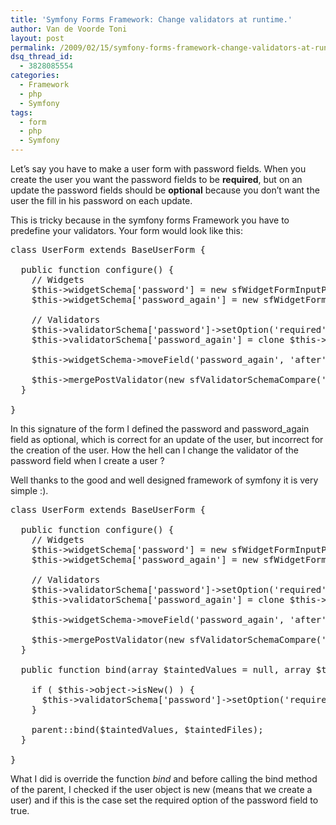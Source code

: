 ```yaml
---
title: 'Symfony Forms Framework: Change validators at runtime.'
author: Van de Voorde Toni
layout: post
permalink: /2009/02/15/symfony-forms-framework-change-validators-at-runtime/
dsq_thread_id:
  - 3828085554
categories:
  - Framework
  - php
  - Symfony
tags:
  - form
  - php
  - Symfony
---
```

Let’s say you have to make a user form with password fields. When you create the user you want the password fields to be **required**, but on an update the password fields should be **optional** because you don’t want the user the fill in his password on each update.

This is tricky because in the symfony forms Framework you have to predefine your validators. Your form would look like this:

<pre class="brush: php; title: ; notranslate" title="">class UserForm extends BaseUserForm {

  public function configure() {
    // Widgets
    $this-&gt;widgetSchema['password'] = new sfWidgetFormInputPassword();
    $this-&gt;widgetSchema['password_again'] = new sfWidgetFormInputPassword();

    // Validators
    $this-&gt;validatorSchema['password']-&gt;setOption('required', false);
    $this-&gt;validatorSchema['password_again'] = clone $this-&gt;validatorSchema['password'];

    $this-&gt;widgetSchema-&gt;moveField('password_again', 'after', 'password');

    $this-&gt;mergePostValidator(new sfValidatorSchemaCompare('password', sfValidatorSchemaCompare::EQUAL, 'password_again', array(), array('invalid' =&gt; 'The two passwords must be the same.')));
  }

}
</pre>

In this signature of the form I defined the password and password_again field as optional, which is correct for an update of the user, but incorrect for the creation of the user. How the hell can I change the validator of the password field when I create a user ?

Well thanks to the good and well designed framework of symfony it is very simple :).

<pre class="brush: php; title: ; notranslate" title="">class UserForm extends BaseUserForm {

  public function configure() {
    // Widgets
    $this-&gt;widgetSchema['password'] = new sfWidgetFormInputPassword();
    $this-&gt;widgetSchema['password_again'] = new sfWidgetFormInputPassword();

    // Validators
    $this-&gt;validatorSchema['password']-&gt;setOption('required', false);
    $this-&gt;validatorSchema['password_again'] = clone $this-&gt;validatorSchema['password'];

    $this-&gt;widgetSchema-&gt;moveField('password_again', 'after', 'password');

    $this-&gt;mergePostValidator(new sfValidatorSchemaCompare('password', sfValidatorSchemaCompare::EQUAL, 'password_again', array(), array('invalid' =&gt; 'The two passwords must be the same.')));
  }

  public function bind(array $taintedValues = null, array $taintedFiles = null) {

    if ( $this-&gt;object-&gt;isNew() ) {
      $this-&gt;validatorSchema['password']-&gt;setOption('required', true);
    }

    parent::bind($taintedValues, $taintedFiles);
  }

}
</pre>

What I did is override the function *bind* and before calling the bind method of the parent, I checked if the user object is new (means that we create a user) and if this is the case set the required option of the password field to true.